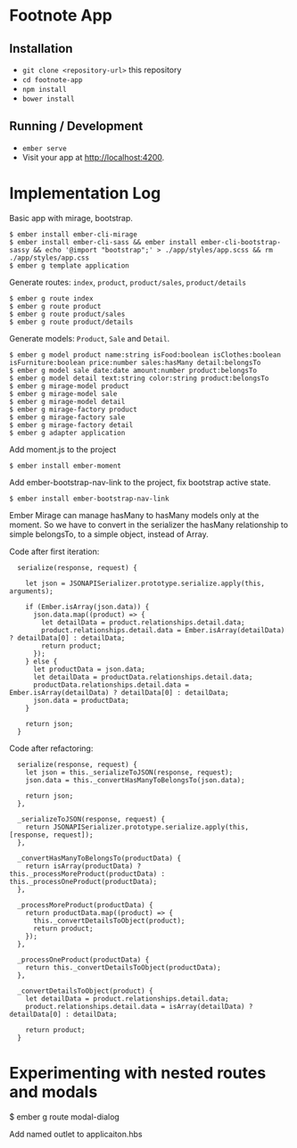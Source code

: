 # Footnote App

## Installation

* `git clone <repository-url>` this repository
* `cd footnote-app`
* `npm install`
* `bower install`

## Running / Development

* `ember serve`
* Visit your app at [http://localhost:4200](http://localhost:4200).

# Implementation Log

Basic app with mirage, bootstrap.
```
$ ember install ember-cli-mirage
$ ember install ember-cli-sass && ember install ember-cli-bootstrap-sassy && echo '@import "bootstrap";' > ./app/styles/app.scss && rm ./app/styles/app.css
$ ember g template application
```

Generate routes: `index`, `product`, `product/sales`, `product/details`
```
$ ember g route index
$ ember g route product
$ ember g route product/sales
$ ember g route product/details
```

Generate models: `Product`, `Sale` and `Detail`.
```
$ ember g model product name:string isFood:boolean isClothes:boolean isFurniture:boolean price:number sales:hasMany detail:belongsTo
$ ember g model sale date:date amount:number product:belongsTo
$ ember g model detail text:string color:string product:belongsTo
$ ember g mirage-model product
$ ember g mirage-model sale
$ ember g mirage-model detail
$ ember g mirage-factory product
$ ember g mirage-factory sale
$ ember g mirage-factory detail
$ ember g adapter application
```

Add moment.js to the project
```
$ ember install ember-moment
```

Add ember-bootstrap-nav-link to the project, fix bootstrap active state.
```
$ ember install ember-bootstrap-nav-link
```

Ember Mirage can manage hasMany to hasMany models only at the moment. So we have to convert in the serializer the hasMany relationship to simple belongsTo, to a simple object, instead of Array.

Code after first iteration: 
```
  serialize(response, request) {

    let json = JSONAPISerializer.prototype.serialize.apply(this, arguments);

    if (Ember.isArray(json.data)) {
      json.data.map((product) => {
        let detailData = product.relationships.detail.data;
        product.relationships.detail.data = Ember.isArray(detailData) ? detailData[0] : detailData;
        return product;
      });
    } else {
      let productData = json.data;
      let detailData = productData.relationships.detail.data;
      productData.relationships.detail.data = Ember.isArray(detailData) ? detailData[0] : detailData;
      json.data = productData;
    }

    return json;
  }
```

Code after refactoring:
```
  serialize(response, request) {
    let json = this._serializeToJSON(response, request);
    json.data = this._convertHasManyToBelongsTo(json.data);

    return json;
  },

  _serializeToJSON(response, request) {
    return JSONAPISerializer.prototype.serialize.apply(this, [response, request]);
  },

  _convertHasManyToBelongsTo(productData) {
    return isArray(productData) ? this._processMoreProduct(productData) : this._processOneProduct(productData);
  },

  _processMoreProduct(productData) {
    return productData.map((product) => {
      this._convertDetailsToObject(product);
      return product;
    });
  },

  _processOneProduct(productData) {
    return this._convertDetailsToObject(productData);
  },

  _convertDetailsToObject(product) {
    let detailData = product.relationships.detail.data;
    product.relationships.detail.data = isArray(detailData) ? detailData[0] : detailData;

    return product;
  }
```

# Experimenting with nested routes and modals

$ ember g route modal-dialog

Add named outlet to applicaiton.hbs

